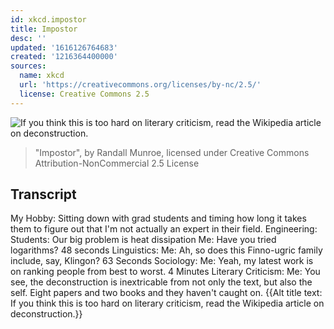 ```yaml
---
id: xkcd.impostor
title: Impostor
desc: ''
updated: '1616126764683'
created: '1216364400000'
sources:
  name: xkcd
  url: 'https://creativecommons.org/licenses/by-nc/2.5/'
  license: Creative Commons 2.5
---
```

![If you think this is too hard on literary criticism, read the Wikipedia article on deconstruction.](https://imgs.xkcd.com/comics/impostor.png)
> "Impostor", by Randall Munroe, licensed under Creative Commons Attribution-NonCommercial 2.5 License

## Transcript
My Hobby: Sitting down with grad students and timing how long it takes them to figure out that I'm not actually an expert in their field.
Engineering:
Students: Our big problem is heat dissipation
Me: Have you tried logarithms?
48 seconds
Linguistics:
Me: Ah, so does this Finno-ugric family include, say, Klingon?
63 Seconds
Sociology:
Me: Yeah, my latest work is on ranking people from best to worst.
4 Minutes
Literary Criticism:
Me: You see, the deconstruction is inextricable from not only the text, but also the self.
Eight papers and two books and they haven't caught on.
{{Alt
title text: If you think this is too hard on literary criticism, read the Wikipedia article on deconstruction.}}
